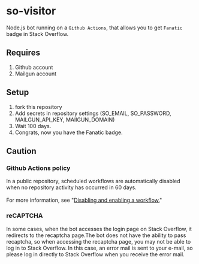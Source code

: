 # so-visitor
Node.js bot running on a `Github Actions`, that allows you to get `Fanatic` badge in Stack Overflow.

## Requires
1. Github account
2. Mailgun account

## Setup
1. fork this repository
2. Add secrets in repository settings (SO_EMAIL, SO_PASSWORD, MAILGUN_API_KEY, MAIlGUN_DOMAIN)
3. Wait 100 days.
4. Congrats, now you have the Fanatic badge.

## Caution
### Github Actions policy
In a public repository, scheduled workflows are automatically disabled when no repository activity has occurred in 60 days.
</br>
</br>
For more information, see "[Disabling and enabling a workflow.](https://docs.github.com/en/actions/managing-workflow-runs/disabling-and-enabling-a-workflow)"

### reCAPTCHA
In some cases, when the bot accesses the login page on Stack Overflow, it redirects to the recaptcha page.The bot does not have the ability to pass recaptcha, so when accessing the recaptcha page, you may not be able to log in to Stack Overflow. In this case, an error mail is sent to your e-mail, so please log in directly to Stack Overflow when you receive the error mail.